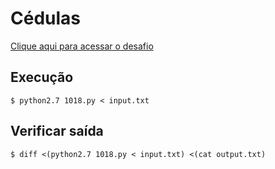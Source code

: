 # Cédulas
[Clique aqui para acessar o desafio](https://www.urionlinejudge.com.br/judge/pt/problems/view/1018)

## Execução
```
$ python2.7 1018.py < input.txt
```

## Verificar saída
```
$ diff <(python2.7 1018.py < input.txt) <(cat output.txt)
```